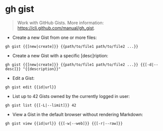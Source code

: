 # gh gist

> Work with GitHub Gists.
> More information: <https://cli.github.com/manual/gh_gist>.

- Create a new Gist from one or more files:

`gh gist {{[new|create]}} {{path/to/file1 path/to/file2 ...}}`

- Create a new Gist with a specific [desc]ription:

`gh gist {{[new|create]}} {{path/to/file1 path/to/file2 ...}} {{[-d|--desc]}} "{{description}}"`

- Edit a Gist:

`gh gist edit {{id|url}}`

- List up to 42 Gists owned by the currently logged in user:

`gh gist list {{[-L|--limit]}} 42`

- View a Gist in the default browser without rendering Markdown:

`gh gist view {{id|url}} {{[-w|--web]}} {{[-r|--raw]}}`
